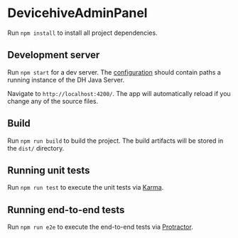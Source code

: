# DevicehiveAdminPanel

Run `npm install` to install all project dependencies.

## Development server

Run `npm start` for a dev server. The [configuration](src/environments/environment.ts) should contain paths a running
instance of the DH Java Server.

Navigate to `http://localhost:4200/`. The app will automatically reload if you change any of the source files.

## Build

Run `npm run build` to build the project. The build artifacts will be stored in the `dist/` directory.

## Running unit tests

Run `npm run test` to execute the unit tests via [Karma](https://karma-runner.github.io).

## Running end-to-end tests

Run `npm run e2e` to execute the end-to-end tests via [Protractor](http://www.protractortest.org/).
